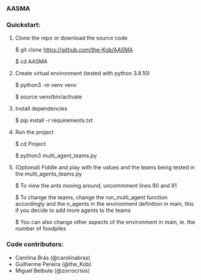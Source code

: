 ### AASMA

### Quickstart:

1. Clone the repo or download the source code


    $ git clone https://github.com/the-Kob/AASMA
    
    $ cd AASMA

1. Create virtual environment (tested with python 3.8.10)


    $ python3 -m venv venv
    
    $ source venv/bin/activate

3. Install dependencies

    $ pip install -r requirements.txt

4. Run the project


    $ cd Project
    
    $ python3 multi_agent_teams.py

5. (Optional) Fiddle and play with the values and the teams being tested in the multi_agents_teams.py

    $ To view the ants moving around, uncommment lines 90 and 91

    $ To change the teams, change the run_multi_agent function accordingly and the n_agents in the environment definition in main, this if you decide to add more agents to the teams

    $ You can also change other aspects of the environment in main, ie. the number of foodpiles

### Code contributors:
- Carolina Brás (@carolinabras)
- Guilherme Pereira (@the_Kob)
- Miguel Belbute (@zorrocrisis)